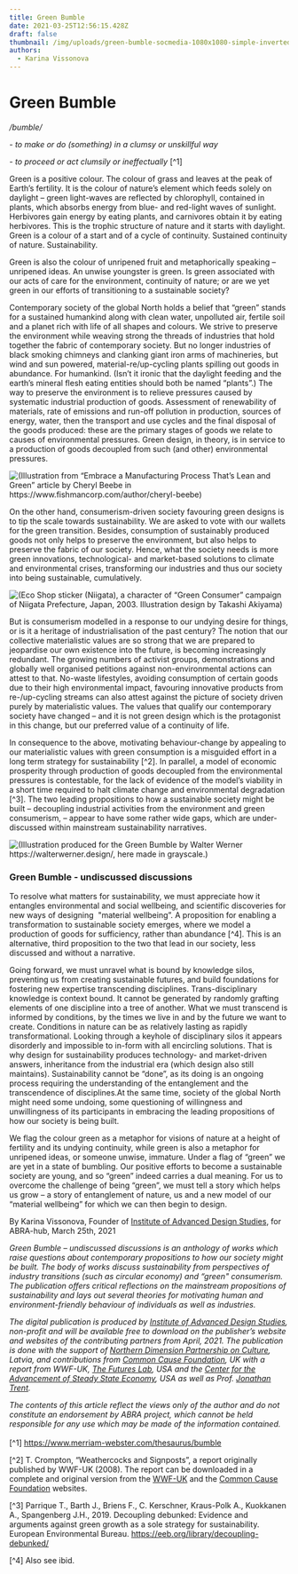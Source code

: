 ```yaml
---
title: Green Bumble
date: 2021-03-25T12:56:15.428Z
draft: false
thumbnail: /img/uploads/green-bumble-socmedia-1080x1080-simple-inverted_bw.png
authors:
  - Karina Vissonova
---
```

# Green Bumble

*/bumble/* 

*\- to make or do (something) in a clumsy or unskillful way*

*\- to proceed or act clumsily or ineffectually* [^1]

Green is a positive colour. The colour of grass and leaves at the peak of Earth’s fertility. It is the colour of nature’s element which feeds solely on daylight – green light-waves are reflected by chlorophyll, contained in plants, which absorbs energy from blue- and red-light waves of sunlight. Herbivores gain energy by eating plants, and carnivores obtain it by eating herbivores. This is the trophic structure of nature and it starts with daylight. Green is a colour of a start and of a cycle of continuity. Sustained continuity of nature. Sustainability.

Green is also the colour of unripened fruit and metaphorically speaking – unripened ideas. An unwise youngster is green. Is green associated with our acts of care for the environment, continuity of nature; or are we yet green in our efforts of transitioning to a sustainable society?

Contemporary society of the global North holds a belief that “green” stands for a sustained humankind along with clean water, unpolluted air, fertile soil and a planet rich with life of all shapes and colours. We strive to preserve the environment while weaving strong the threads of industries that hold together the fabric of contemporary society. But no longer industries of black smoking chimneys and clanking giant iron arms of machineries, but wind and sun powered, material-re/up-cycling plants spilling out goods in abundance. For humankind. (Isn’t it ironic that the daylight feeding and the earth’s mineral flesh eating entities should both be named “plants”.) The way to preserve the environment is to relieve pressures caused by systematic industrial production of goods. Assessment of renewability of materials, rate of emissions and run-off pollution in production, sources of energy, water, then the transport and use cycles and the final disposal of the goods produced: these are the primary stages of goods we relate to causes of environmental pressures. Green design, in theory, is in service to a production of goods decoupled from such (and other) environmental pressures.

![](/img/uploads/embrace-a-manufacturing-process-that’s-lean-and-green-1_bw.png "(Illustration from “Embrace a Manufacturing Process That’s Lean and Green” article by Cheryl Beebe in https://www.fishmancorp.com/author/cheryl-beebe)")

On the other hand, consumerism-driven society favouring green designs is to tip the scale towards sustainability. We are asked to vote with our wallets for the green transition. Besides, consumption of sustainably produced goods not only helps to preserve the environment, but also helps to preserve the fabric of our society. Hence, what the society needs is more green innovations, technological- and market-based solutions to climate and environmental crises, transforming our industries and thus our society into being sustainable, cumulatively.

![](/img/uploads/green_consumer_bw.png "(Eco Shop sticker (Niigata), a character of “Green Consumer” campaign of Niigata Prefecture, Japan, 2003. Illustration design by Takashi Akiyama)")

But is consumerism modelled in a response to our undying desire for things, or is it a heritage of industrialisation of the past century? The notion that our collective materialistic values are so strong that we are prepared to jeopardise our own existence into the future, is becoming increasingly redundant. The growing numbers of activist groups, demonstrations and globally well organised petitions against non-environmental actions can attest to that. No-waste lifestyles, avoiding consumption of certain goods due to their high environmental impact, favouring innovative products from re-/up-cycling streams can also attest against the picture of society driven purely by materialistic values. The values that qualify our contemporary society have changed – and it is not green design which is the protagonist in this change, but our preferred value of a continuity of life.

In consequence to the above, motivating behaviour-change by appealing to our materialistic values with green consumption is a misguided effort in a long term strategy for sustainability [^2]. In parallel, a model of economic prosperity through production of goods decoupled from the environmental pressures is contestable, for the lack of evidence of the model’s viability in a short time required to halt climate change and environmental degradation [^3]. The two leading propositions to how a sustainable society might be built – decoupling industrial activities from the environment and green consumerism, – appear to have some rather wide gaps, which are under-discussed within mainstream sustainability narratives.

![](/img/uploads/green-bumble-socmedia-1080x1080-simple-inverted_bw.png "(Illustration produced for the Green Bumble by Walter Werner https://walterwerner.design/, here made in grayscale.)")

### Green Bumble - undiscussed discussions

To resolve what matters for sustainability, we must appreciate how it entangles environmental and social wellbeing, and scientific discoveries for new ways of designing  "material wellbeing”. A proposition for enabling a transformation to sustainable society emerges, where we model a production of goods for sufficiency, rather than abundance [^4]. This is an alternative, third proposition to the two that lead in our society, less discussed and without a narrative.

Going forward, we must unravel what is bound by knowledge silos, preventing us from creating sustainable futures, and build foundations for fostering new expertise transcending disciplines. Trans-disciplinary knowledge is context bound. It cannot be generated by randomly grafting elements of one discipline into a tree of another. What we must transcend is informed by conditions, by the times we live in and by the future we want to create. Conditions in nature can be as relatively lasting as rapidly transformational. Looking through a keyhole of disciplinary silos it appears disorderly and impossible to in-form with all encircling solutions. That is why design for sustainability produces technology- and market-driven answers, inheritance from the industrial era (which design also still maintains). Sustainability cannot be “done”, as its doing is an ongoing process requiring the understanding of the entanglement and the transcendence of disciplines.At the same time, society of the global North might need some undoing, some questioning of willingness and unwillingness of its participants in embracing the leading propositions of how our society is being built.

We flag the colour green as a metaphor for visions of nature at a height of fertility and its undying continuity, while green is also a metaphor for unripened ideas, or someone unwise, immature. Under a flag of “green” we are yet in a state of bumbling. Our positive efforts to become a sustainable society are young, and so “green” indeed carries a dual meaning. For us to overcome the challenge of being “green”, we must tell a story which helps us grow – a story of entanglement of nature, us and a new model of our “material wellbeing” for which we can then begin to design.

By Karina Vissonova, Founder of [Institute of Advanced Design Studies](https://ades.design/), for ABRA-hub, March 25th, 2021



*Green Bumble – undiscussed discussions is an anthology of works which raise questions about contemporary propositions to how our society might be built. The body of works discuss sustainability from perspectives of industry transitions (such as circular economy) and “green" consumerism. The publication offers critical reflections on the mainstream propositions of sustainability and lays out several theories for motivating human and environment-friendly behaviour of individuals as well as industries.*

*The digital publication is produced by [Institute of Advanced Design Studies](https://ades.design/), non-profit and will be available free to download on the publisher’s website and websites of the contributing partners from April, 2021. The publication is done with the support of [Northern Dimension Partnership on Culture](https://www.ndpculture.org/), Latvia, and contributions from [Common Cause Foundation](https://valuesandframes.org/), UK with a report from WWF-UK, [The Futures Lab](http://futures-lab.com/home), USA and the [Center for the Advancement of Steady State Economy](https://steadystate.org/), USA as well as Prof. [Jonathan Trent](https://www.ted.com/speakers/jonathan_trent).*

*The contents of this article reflect the views only of the author and do not constitute an endorsement by ABRA project, which cannot be held responsible for any use which may be made of the information contained.*\
\
[^1] https://www.merriam-webster.com/thesaurus/bumble

[^2] T. Crompton, “Weathercocks and Signposts”, a report originally published by WWF-UK (2008). The report can be downloaded in a complete and original version from the [WWF-UK](https://www.wwf.org.uk/) and the [Common Cause Foundation](https://valuesandframes.org/) websites.

[^3] Parrique T., Barth J., Briens F., C. Kerschner, Kraus-Polk A., Kuokkanen A., Spangenberg J.H., 2019. Decoupling debunked: Evidence and arguments against green growth as a sole strategy for sustainability. European Environmental Bureau. <https://eeb.org/library/decoupling-debunked/>

[^4] Also see ibid.